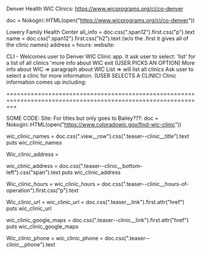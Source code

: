 Denver Health WIC Clinics:
https://www.wicprograms.org/ci/co-denver

doc = Nokogiri::HTML(open("https://www.wicprograms.org/ci/co-denver"))

Lowery Family Health Center
all_info = doc.css(".span12").first.css("p").text
name = doc.css(".span12").first.css("h2").text     (w/o the .first it gives all of the clinic names)
address =
hours:
website:






CLI - Welcomes user to Denver WIC Clinic app.
    It ask user to select:
        'list' for a list of all clinics
        'more info about WIC
        exit
(USER PICKS AN OPTION)
        More info about WIC =>
            paragraph about WIC
        List =>
            will list all clinics
                Ask user to select a clinc for more information. (USER SELECTS A CLINIC)
                Clinic information comes up including:










===============================================================================================================

SOME CODE:
Site:
For titles but only goes to Bailey???:
doc = Nokogiri::HTML(open("https://www.coloradowic.gov/find-wic-clinic"))

wic_clinic_names = doc.css(".view__row").css(".teaser--clinic__title").text
puts wic_clinic_names

Wic_clinic_address =

wic_clinic_address = doc.css(".teaser--clinic__bottom-left").css("span").text
puts wic_clinic_address

Wic_clinic_hours =
wic_clinic_hours = doc.css(".teaser--clinic__hours-of-operation").first.css("p").text

Wic_clinic_url =
wic_clinic_url = doc.css(".teaser__link").first.attr("href")
puts wic_clinic_url


wic_clinic_google_maps = doc.css(".teaser--clinic__link").first.attr("href")
puts wic_clinic_google_maps

Wic_clinic_phone =
wic_clinic_phone = doc.css(".teaser--clinic__phone").text
